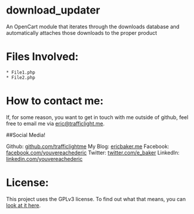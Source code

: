 download_updater
================

An OpenCart module that iterates through the downloads database and automatically attaches those downloads to the proper product

# Files Involved:

	* File1.php
	* File2.php

# How to contact me:

If, for some reason, you want to get in touch with me outside of github, feel free to email me via [eric@trafficlight.me](mailto:eric@trafficlight.me).

##Social Media!

Github:   [github.com/trafficlightme](http://www.github.com/trafficlightme)
My Blog:  [ericbaker.me](http://www.ericbaker.me "ericbaker.me")
Facebook: [facebook.com/youvereachederic](http://www.facebook.com/youvereachederic)
Twitter:  [twitter.com/e_baker](http://www.twitter.com/e_baker)
LinkedIn: [linkedin.com/youvereachederic](http://www.linkedin.com/in/youvereachederic)

# License:

This project uses the GPLv3 license. To find out what that means, you can [look at it here](https://www.gnu.org/copyleft/gpl.html "GPLv3 License").